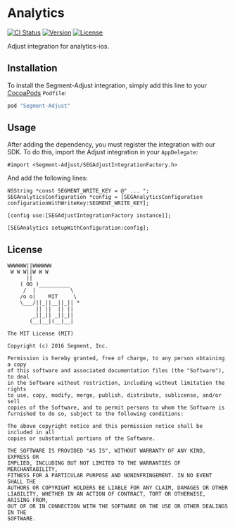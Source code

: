 # Analytics

[![CI Status](http://img.shields.io/travis/segment-integrations/analytics-ios-integration-adjust.svg?style=flat)](https://travis-ci.org/segment-integrations/analytics-ios-integration-adjust)
[![Version](https://img.shields.io/cocoapods/v/Segment-Adjust.svg?style=flat)](http://cocoapods.org/pods/Segment-Adjust)
[![License](https://img.shields.io/cocoapods/l/Segment-Adjust.svg?style=flat)](http://cocoapods.org/pods/Segment-Adjust)

Adjust integration for analytics-ios.

## Installation

To install the Segment-Adjust integration, simply add this line to your [CocoaPods](http://cocoapods.org) `Podfile`:

```ruby
pod "Segment-Adjust"
```

## Usage

After adding the dependency, you must register the integration with our SDK.  To do this, import the Adjust integration in your `AppDelegate`:

```
#import <Segment-Adjust/SEGAdjustIntegrationFactory.h>
```

And add the following lines:

```
NSString *const SEGMENT_WRITE_KEY = @" ... ";
SEGAnalyticsConfiguration *config = [SEGAnalyticsConfiguration configurationWithWriteKey:SEGMENT_WRITE_KEY];

[config use:[SEGAdjustIntegrationFactory instance]];

[SEGAnalytics setupWithConfiguration:config];

```

## License

```
WWWWWW||WWWWWW
 W W W||W W W
      ||
    ( OO )__________
     /  |           \
    /o o|    MIT     \
    \___/||_||__||_|| *
         || ||  || ||
        _||_|| _||_||
       (__|__|(__|__|

The MIT License (MIT)

Copyright (c) 2016 Segment, Inc.

Permission is hereby granted, free of charge, to any person obtaining a copy
of this software and associated documentation files (the "Software"), to deal
in the Software without restriction, including without limitation the rights
to use, copy, modify, merge, publish, distribute, sublicense, and/or sell
copies of the Software, and to permit persons to whom the Software is
furnished to do so, subject to the following conditions:

The above copyright notice and this permission notice shall be included in all
copies or substantial portions of the Software.

THE SOFTWARE IS PROVIDED "AS IS", WITHOUT WARRANTY OF ANY KIND, EXPRESS OR
IMPLIED, INCLUDING BUT NOT LIMITED TO THE WARRANTIES OF MERCHANTABILITY,
FITNESS FOR A PARTICULAR PURPOSE AND NONINFRINGEMENT. IN NO EVENT SHALL THE
AUTHORS OR COPYRIGHT HOLDERS BE LIABLE FOR ANY CLAIM, DAMAGES OR OTHER
LIABILITY, WHETHER IN AN ACTION OF CONTRACT, TORT OR OTHERWISE, ARISING FROM,
OUT OF OR IN CONNECTION WITH THE SOFTWARE OR THE USE OR OTHER DEALINGS IN THE
SOFTWARE.
```
